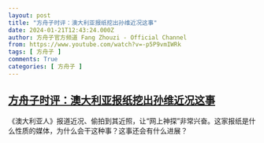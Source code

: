 ```yaml
---
layout: post
title: "方舟子时评：澳大利亚报纸挖出孙维近况这事"
date: 2024-01-21T12:43:24.000Z
author: 方舟子官方频道 Fang Zhouzi - Official Channel
from: https://www.youtube.com/watch?v=-p5P9vmIWRk
tags: [ 方舟子 ]
comments: True
categories: [ 方舟子 ]
---
```

<!--1705841004000-->
[方舟子时评：澳大利亚报纸挖出孙维近况这事](https://www.youtube.com/watch?v=-p5P9vmIWRk)
------

<div>
《澳大利亚人》报道近况、偷拍到其近照，让“网上神探”非常兴奋。这家报纸是什么性质的媒体，为什么会干这种事？这事还会有什么进展？
</div>
